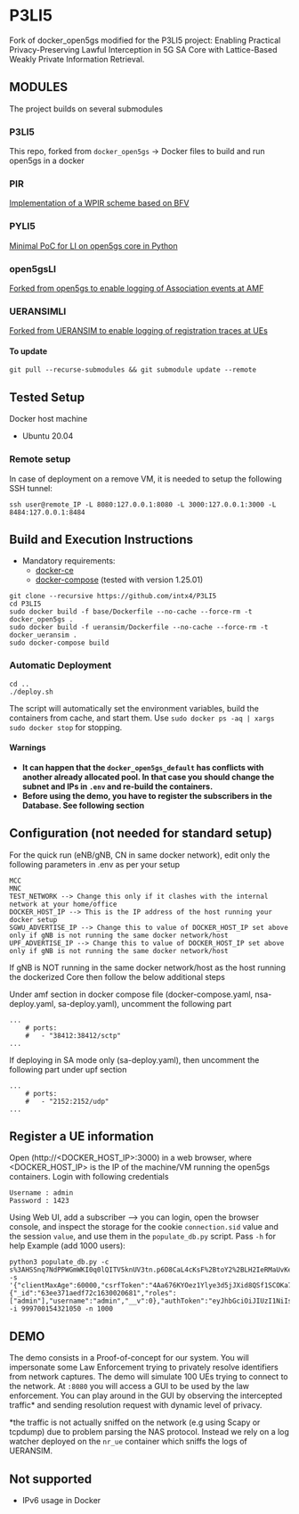 # P3LI5
Fork of docker_open5gs modified for the P3LI5 project: Enabling Practical Privacy-Preserving Lawful Interception in 5G SA Core with Lattice-Based Weakly Private Information Retrieval.

## MODULES
The project builds on several submodules

### P3LI5
This repo, forked from ```docker_open5gs``` -> Docker files to build and run open5gs in a docker

### PIR
[Implementation of a WPIR scheme based on BFV](https://github.com/intx4/pir)

### PYLI5
[Minimal PoC for LI on open5gs core in Python](https://github.com/intx4/pyli5)

### open5gsLI
[Forked from open5gs to enable logging of Association events at AMF](https://github.com/intx4/open5gsLI)

### UERANSIMLI
[Forked from UERANSIM to enable logging of registration traces at UEs](https://github.com/intx4/UERANSIMLI)

#### To update
```git pull --recurse-submodules && git submodule update --remote```

## Tested Setup

Docker host machine

- Ubuntu 20.04

### Remote setup
In case of deployment on a remove VM, it is needed to setup the following SSH tunnel:
```
ssh user@remote_IP -L 8080:127.0.0.1:8080 -L 3000:127.0.0.1:3000 -L 8484:127.0.0.1:8484
```

## Build and Execution Instructions

* Mandatory requirements:
	* [docker-ce](https://docs.docker.com/install/linux/docker-ce/ubuntu)
	* [docker-compose](https://docs.docker.com/compose) (tested with version 1.25.01)

```
git clone --recursive https://github.com/intx4/P3LI5
cd P3LI5
sudo docker build -f base/Dockerfile --no-cache --force-rm -t docker_open5gs .
sudo docker build -f ueransim/Dockerfile --no-cache --force-rm -t docker_ueransim .
sudo docker-compose build
```


### Automatic Deployment 
```
cd ..
./deploy.sh
```
The script will automatically set the environment variables, build the containers from cache, and start them.
Use ```sudo docker ps -aq | xargs sudo docker stop``` for stopping.

#### Warnings
- **It can happen that the ```docker_open5gs_default``` has conflicts with another already allocated pool. In that case you should change the subnet and IPs in ```.env``` and re-build the containers.**
- **Before using the demo, you have to register the subscribers in the Database. See following section**

## Configuration (not needed for standard setup)

For the quick run (eNB/gNB, CN in same docker network), edit only the following parameters in .env as per your setup

```
MCC
MNC
TEST_NETWORK --> Change this only if it clashes with the internal network at your home/office
DOCKER_HOST_IP --> This is the IP address of the host running your docker setup
SGWU_ADVERTISE_IP --> Change this to value of DOCKER_HOST_IP set above only if gNB is not running the same docker network/host
UPF_ADVERTISE_IP --> Change this to value of DOCKER_HOST_IP set above only if gNB is not running the same docker network/host
```

If gNB is NOT running in the same docker network/host as the host running the dockerized Core then follow the below additional steps

Under amf section in docker compose file (docker-compose.yaml, nsa-deploy.yaml, sa-deploy.yaml), uncomment the following part
```
...
    # ports:
    #   - "38412:38412/sctp"
...
```

If deploying in SA mode only (sa-deploy.yaml), then uncomment the following part under upf section
```
...
    # ports:
    #   - "2152:2152/udp"
...
```

## Register a UE information

Open (http://<DOCKER_HOST_IP>:3000) in a web browser, where <DOCKER_HOST_IP> is the IP of the machine/VM running the open5gs containers. Login with following credentials
```
Username : admin
Password : 1423
```

Using Web UI, add a subscriber --> you can login, open the browser console, and inspect the storage for the cookie ```connection.sid``` value and the session ```value```, and use them in the ```populate_db.py``` script. Pass ```-h``` for help
Example (add 1000 users):
```
python3 populate_db.py -c s%3AHSSnq7NdPPWGmWKI0q0lQITV5knUV3tn.p6D8CaL4cKsF%2BtoY2%2BLH2IeRMaUvKeX01BR1kb6P8mU -s '{"clientMaxAge":60000,"csrfToken":"4Aa676KYOez1Ylye3d5jJXid8QSf1SCOKa7RQ=","user":{"_id":"63ee371aedf72c1630020681","roles":["admin"],"username":"admin","__v":0},"authToken":"eyJhbGciOiJIUzI1NiIsInR5cCI6IkpXVCJ9.eyJ1c2VyIjp7Il9pZCI6IjYzZWUzNzFhZWRmNzJjMTYzMDAyMDY4MSIsInVzZXJuYW1lIjoiYWRtaW4iLCJyb2xlcyI6WyJhZG1pbiJdfSwiaWF0IjoxNjc2NTY2OTY4fQ.mGR4DgDrtrfzZGcLarOK7ubEbI58JwJvJz7RYhd4dbA","expires":1676567028601}' -i 999700154321050 -n 1000

```

## DEMO
The demo consists in a Proof-of-concept for our system. You will impersonate some Law Enforcement trying to privately resolve identifiers from network captures.
The demo will simulate 100 UEs trying to connect to the network. At ```:8080``` you will access a GUI to be used by the law enforcement. You can play around in the GUI by observing the intercepted traffic* and sending resolution request with dynamic level of privacy.

*the traffic is not actually sniffed on the network (e.g using Scapy or tcpdump) due to problem parsing the NAS protocol. Instead we rely on a log watcher deployed on the ```nr_ue``` container which sniffs the logs of UERANSIM.

## Not supported
- IPv6 usage in Docker


